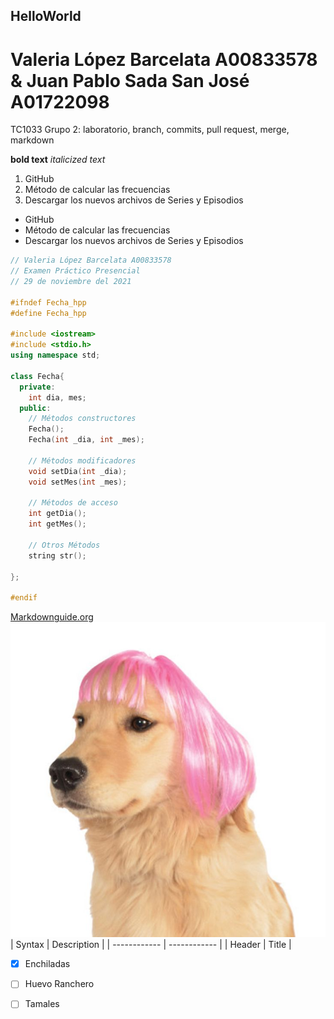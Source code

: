 ## HelloWorld
# Valeria López Barcelata A00833578 & Juan Pablo Sada San José A01722098
TC1033 Grupo 2: laboratorio, branch, commits, pull request, merge, markdown

**bold text**
*italicized text*

1. GitHub
2. Método de calcular las frecuencias
3. Descargar los nuevos archivos de Series y Episodios

- GitHub
- Método de calcular las frecuencias
- Descargar los nuevos archivos de Series y Episodios

``````c++
// Valeria López Barcelata A00833578
// Examen Práctico Presencial
// 29 de noviembre del 2021

#ifndef Fecha_hpp
#define Fecha_hpp

#include <iostream>
#include <stdio.h>
using namespace std;

class Fecha{
  private:
    int dia, mes;
  public:
    // Métodos constructores
    Fecha();
    Fecha(int _dia, int _mes);

    // Métodos modificadores
    void setDia(int _dia);
    void setMes(int _mes);

    // Métodos de acceso
    int getDia();
    int getMes();

    // Otros Métodos
    string str();
    
};

#endif

``````
[Markdownguide.org](https://www.markdownguide.org/cheat-sheet/)
![Perro con peluca rosa](perro.jpg)
| Syntax | Description |
| ------------ | ------------ |
| Header | Title |

- [x] Enchiladas
- [ ] Huevo Ranchero
- [ ] Tamales

